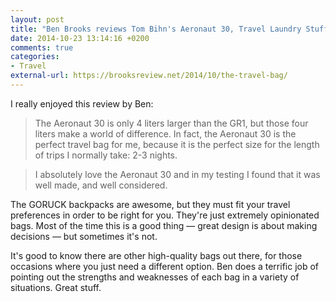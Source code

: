 ```yaml
---
layout: post
title: "Ben Brooks reviews Tom Bihn's Aeronaut 30, Travel Laundry Stuff Sack, and Daylight Backpack"
date: 2014-10-23 13:14:16 +0200
comments: true
categories: 
- Travel
external-url: https://brooksreview.net/2014/10/the-travel-bag/
---
```


I really enjoyed this review by Ben:

> The Aeronaut 30 is only 4 liters larger than the GR1, but those four liters make a world of difference. In fact, the Aeronaut 30 is the perfect travel bag for me, because it is the perfect size for the length of trips I normally take: 2-3 nights.

> I absolutely love the Aeronaut 30 and in my testing I found that it was well made, and well considered.

The GORUCK backpacks are awesome, but they must fit your travel preferences in order to be right for you. They're just extremely opinionated bags. Most of the time this is a good thing — great design is about making decisions — but sometimes it's not.

It's good to know there are other high-quality bags out there, for those occasions where you just need a different option. Ben does a terrific job of pointing out the strengths and weaknesses of each bag in a variety of situations. Great stuff. 